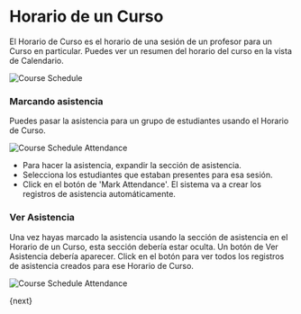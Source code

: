 # Horario de un Curso

El Horario de Curso es el horario de una sesión de un profesor para un Curso en particular.
Puedes ver un resumen del horario del curso en la vista de Calendario.

<img class="screenshot" alt="Course Schedule" src="{{docs_base_url}}/assets/img/education/schedule/course-schedule.png">

### Marcando asistencia

Puedes pasar la asistencia para un grupo de estudiantes usando el Horario de Curso.

<img class="screenshot" alt="Course Schedule Attendance" src="{{docs_base_url}}/assets/img/education/schedule/course-schedule-att.png">

- Para hacer la asistencia, expandir la sección de asistencia.
- Selecciona los estudiantes que estaban presentes para esa sesión.
- Click en el botón de 'Mark Attendance'. El sistema va a crear los registros de asistencia automáticamente.

### Ver Asistencia

Una vez hayas marcado la asistencia usando la sección de asistencia en el Horario de un Curso, esta sección debería estar oculta.
Un botón de Ver Asistencia debería aparecer. Click en el botón para ver todos los registros de asistencia creados para ese Horario de Curso.

<img class="screenshot" alt="Course Schedule Attendance" src="{{docs_base_url}}/assets/img/education/schedule/course-schedule-att-1.png">

{next}
